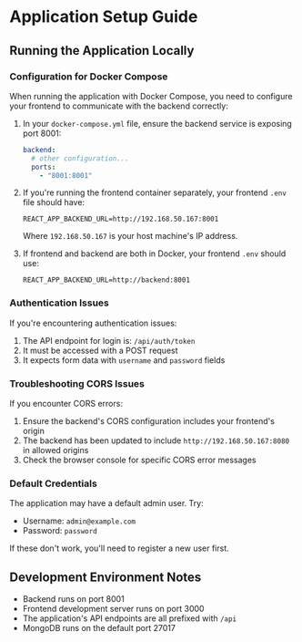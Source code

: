 # Application Setup Guide

## Running the Application Locally

### Configuration for Docker Compose

When running the application with Docker Compose, you need to configure your frontend to communicate with the backend correctly:

1. In your `docker-compose.yml` file, ensure the backend service is exposing port 8001:
   ```yaml
   backend:
     # other configuration...
     ports:
       - "8001:8001"
   ```

2. If you're running the frontend container separately, your frontend `.env` file should have:
   ```
   REACT_APP_BACKEND_URL=http://192.168.50.167:8001
   ```
   
   Where `192.168.50.167` is your host machine's IP address.

3. If frontend and backend are both in Docker, your frontend `.env` should use:
   ```
   REACT_APP_BACKEND_URL=http://backend:8001
   ```
   
### Authentication Issues

If you're encountering authentication issues:

1. The API endpoint for login is: `/api/auth/token`
2. It must be accessed with a POST request
3. It expects form data with `username` and `password` fields

### Troubleshooting CORS Issues

If you encounter CORS errors:

1. Ensure the backend's CORS configuration includes your frontend's origin
2. The backend has been updated to include `http://192.168.50.167:8080` in allowed origins
3. Check the browser console for specific CORS error messages

### Default Credentials

The application may have a default admin user. Try:
- Username: `admin@example.com`
- Password: `password`

If these don't work, you'll need to register a new user first.

## Development Environment Notes

- Backend runs on port 8001
- Frontend development server runs on port 3000
- The application's API endpoints are all prefixed with `/api`
- MongoDB runs on the default port 27017

